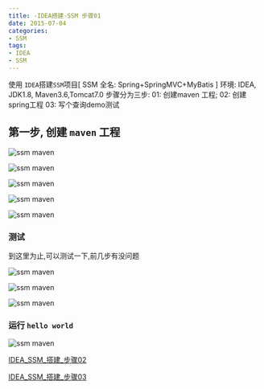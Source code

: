 ```yaml
---
title: -IDEA搭建-SSM 步骤01
date: 2015-07-04
categories: 
- SSM
tags:
- IDEA
- SSM
---
```

使用 `IDEA`搭建`SSM`项目[ SSM 全名: Spring+SpringMVC+MyBatis ]
环境:  IDEA,  JDK1.8, Maven3.6,Tomcat7.0
步骤分为三步:
 01: 创建maven 工程; 
 02: 创建spring工程
 03: 写个查询demo测试

<!-- more -->

## 第一步, 创建 `maven` 工程

![ssm maven](/img/java/ssm/01_create_maven/ssm_1_01.png "ssm maven")

![ssm maven](/img/java/ssm/01_create_maven/ssm_1_02.png "ssm maven")

![ssm maven](/img/java/ssm/01_create_maven/ssm_1_03.png "ssm maven")

![ssm maven](/img/java/ssm/01_create_maven/ssm_1_04.png "ssm maven")

![ssm maven](/img/java/ssm/01_create_maven/ssm_1_05.png "ssm maven")

### 测试

到这里为止,可以测试一下,前几步有没问题

![ssm maven](/img/java/ssm/01_create_maven/ssm_1_06.png "ssm maven")

![ssm maven](/img/java/ssm/01_create_maven/ssm_1_07.png "ssm maven")

![ssm maven](/img/java/ssm/01_create_maven/ssm_1_08.png "ssm maven")

### 运行 `hello world`

![ssm maven](/img/java/ssm/01_create_maven/ssm_1_09.png "ssm maven")



 [IDEA_SSM_搭建_步骤02](../IDEA_SSM_搭建_步骤02/ "IDEA_SSM_搭建_步骤02")

 [IDEA_SSM_搭建_步骤03](../IDEA_SSM_搭建_步骤03/ "IDEA_SSM_搭建_步骤03")





























